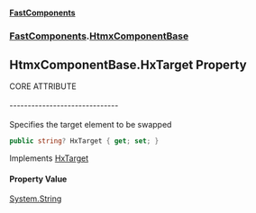 #### [FastComponents](FastComponents.md 'FastComponents')
### [FastComponents](FastComponents.md 'FastComponents').[HtmxComponentBase](FastComponents.HtmxComponentBase.md 'FastComponents.HtmxComponentBase')

## HtmxComponentBase.HxTarget Property

CORE ATTRIBUTE<br/>  
------------------------------<br/>  
Specifies the target element to be swapped

```csharp
public string? HxTarget { get; set; }
```

Implements [HxTarget](FastComponents.IHxCoreAttributes.HxTarget.md 'FastComponents.IHxCoreAttributes.HxTarget')

#### Property Value
[System.String](https://docs.microsoft.com/en-us/dotnet/api/System.String 'System.String')